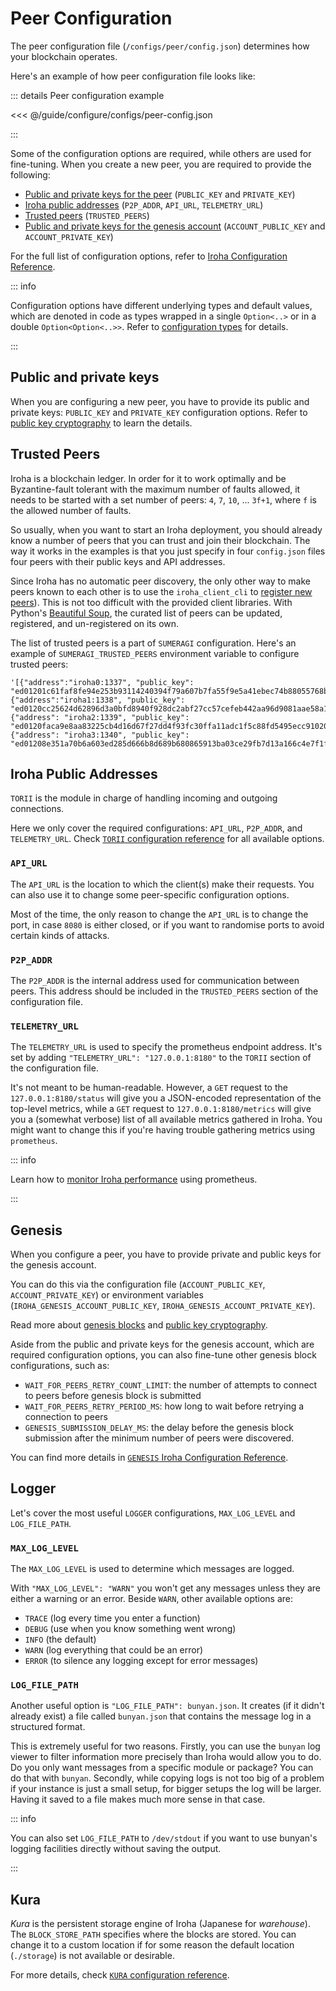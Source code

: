 # Peer Configuration

The peer configuration file (`/configs/peer/config.json`) determines how
your blockchain operates.

Here's an example of how peer configuration file looks like:

::: details Peer configuration example

<<< @/guide/configure/configs/peer-config.json

:::

Some of the configuration options are required, while others are used for
fine-tuning. When you create a new peer, you are required to provide the
following:

- [Public and private keys for the peer](#iroha-keys) (`PUBLIC_KEY` and
  `PRIVATE_KEY`)
- [Iroha public addresses](#iroha-public-addresses) (`P2P_ADDR`, `API_URL`,
  `TELEMETRY_URL`)
- [Trusted peers](#trusted-peers) (`TRUSTED_PEERS`)
- [Public and private keys for the genesis account](#genesis)
  (`ACCOUNT_PUBLIC_KEY` and `ACCOUNT_PRIVATE_KEY`)

For the full list of configuration options, refer to
[Iroha Configuration Reference](https://github.com/hyperledger/iroha/blob/iroha2-dev/docs/source/references/config.md).

::: info

Configuration options have different underlying types and default values,
which are denoted in code as types wrapped in a single `Option<..>` or in a
double `Option<Option<..>>`. Refer to
[configuration types](./configuration-types.md) for details.

:::

## Public and private keys

When you are configuring a new peer, you have to provide its public and
private keys: `PUBLIC_KEY` and `PRIVATE_KEY` configuration options. Refer
to [public key cryptography](keys.md) to learn the details.

## Trusted Peers

Iroha is a blockchain ledger. In order for it to work optimally and be
Byzantine-fault tolerant with the maximum number of faults allowed, it
needs to be started with a set number of peers: `4`, `7`, `10`, ... `3f+1`,
where `f` is the allowed number of faults.

So usually, when you want to start an Iroha deployment, you should already
know a number of peers that you can trust and join their blockchain. The
way it works in the examples is that you just specify in four `config.json`
files four peers with their public keys and API addresses.

Since Iroha has no automatic peer discovery, the only other way to make
peers known to each other is to use the `iroha_client_cli` to
[register new peers](register-unregister.md#registering-peers)). This is
not too difficult with the provided client libraries. With Python's
[Beautiful Soup](https://www.crummy.com/software/BeautifulSoup/), the
curated list of peers can be updated, registered, and un-registered on its
own.

The list of trusted peers is a part of `SUMERAGI` configuration. Here's an
example of `SUMERAGI_TRUSTED_PEERS` environment variable to configure
trusted peers:

```
'[{"address":"iroha0:1337", "public_key": "ed01201c61faf8fe94e253b93114240394f79a607b7fa55f9e5a41ebec74b88055768b"}, {"address":"iroha1:1338", "public_key": "ed0120cc25624d62896d3a0bfd8940f928dc2abf27cc57cefeb442aa96d9081aae58a1"}, {"address": "iroha2:1339", "public_key": "ed0120faca9e8aa83225cb4d16d67f27dd4f93fc30ffa11adc1f5c88fd5495ecc91020"}, {"address": "iroha3:1340", "public_key": "ed01208e351a70b6a603ed285d666b8d689b680865913ba03ce29fb7d13a166c4e7f1f"}]'
```

## Iroha Public Addresses

`TORII` is the module in charge of handling incoming and outgoing
connections.

Here we only cover the required configurations: `API_URL`, `P2P_ADDR`, and
`TELEMETRY_URL`. Check
[`TORII` configuration reference](https://github.com/hyperledger/iroha/blob/iroha2-dev/docs/source/references/config.md#torii)
for all available options.

### `API_URL`

The `API_URL` is the location to which the client(s) make their requests.
You can also use it to change some peer-specific configuration options.

Most of the time, the only reason to change the `API_URL` is to change the
port, in case `8080` is either closed, or if you want to randomise ports to
avoid certain kinds of attacks.

### `P2P_ADDR`

The `P2P_ADDR` is the internal address used for communication between
peers. This address should be included in the `TRUSTED_PEERS` section of
the configuration file.

### `TELEMETRY_URL`

The `TELEMETRY_URL` is used to specify the prometheus endpoint address.
It's set by adding `"TELEMETRY_URL": "127.0.0.1:8180"` to the `TORII`
section of the configuration file.

It's not meant to be human-readable. However, a `GET` request to the
`127.0.0.1:8180/status` will give you a JSON-encoded representation of the
top-level metrics, while a `GET` request to `127.0.0.1:8180/metrics` will
give you a (somewhat verbose) list of all available metrics gathered in
Iroha. You might want to change this if you're having trouble gathering
metrics using `prometheus`.

::: info

Learn how to [monitor Iroha performance](./../advanced/metrics.md) using
prometheus.

:::

## Genesis

When you configure a peer, you have to provide private and public keys for
the genesis account.

You can do this via the configuration file (`ACCOUNT_PUBLIC_KEY`,
`ACCOUNT_PRIVATE_KEY`) or environment variables
(`IROHA_GENESIS_ACCOUNT_PUBLIC_KEY`, `IROHA_GENESIS_ACCOUNT_PRIVATE_KEY`).

Read more about [genesis blocks](./genesis.md) and
[public key cryptography](./keys.md).

Aside from the public and private keys for the genesis account, which are
required configuration options, you can also fine-tune other genesis block
configurations, such as:

- `WAIT_FOR_PEERS_RETRY_COUNT_LIMIT`: the number of attempts to connect to
  peers before genesis block is submitted
- `WAIT_FOR_PEERS_RETRY_PERIOD_MS`: how long to wait before retrying
  a connection to peers
- `GENESIS_SUBMISSION_DELAY_MS`: the delay before the genesis block
  submission after the minimum number of peers were discovered.

You can find more details in
[`GENESIS` Iroha Configuration Reference](https://github.com/hyperledger/iroha/blob/iroha2-dev/docs/source/references/config.md#genesis).

## Logger

Let's cover the most useful `LOGGER` configurations, `MAX_LOG_LEVEL` and
`LOG_FILE_PATH`.

### `MAX_LOG_LEVEL`

The `MAX_LOG_LEVEL` is used to determine which messages are logged.

With `"MAX_LOG_LEVEL": "WARN"` you won't get any messages unless they are
either a warning or an error. Beside `WARN`, other available options are:

- `TRACE` (log every time you enter a function)
- `DEBUG` (use when you know something went wrong)
- `INFO` (the default)
- `WARN` (log everything that could be an error)
- `ERROR` (to silence any logging except for error messages)

### `LOG_FILE_PATH`

Another useful option is `"LOG_FILE_PATH": bunyan.json`. It creates (if it
didn't already exist) a file called `bunyan.json` that contains the message
log in a structured format.

This is extremely useful for two reasons. Firstly, you can use the `bunyan`
log viewer to filter information more precisely than Iroha would allow you
to do. Do you only want messages from a specific module or package? You can
do that with `bunyan`. Secondly, while copying logs is not too big of a
problem if your instance is just a small setup, for bigger setups the log
will be larger. Having it saved to a file makes much more sense in that
case.

::: info

You can also set `LOG_FILE_PATH` to `/dev/stdout` if you want to use
bunyan's logging facilities directly without saving the output.

:::

## Kura

_Kura_ is the persistent storage engine of Iroha (Japanese for
_warehouse_). The `BLOCK_STORE_PATH` specifies where the blocks are stored.
You can change it to a custom location if for some reason the default
location (`./storage`) is not available or desirable.

For more details, check
[`KURA` configuration reference](https://github.com/hyperledger/iroha/blob/iroha2-dev/docs/source/references/config.md#kura).
